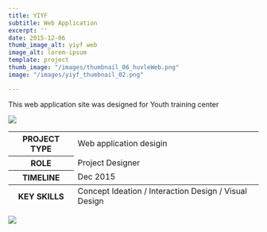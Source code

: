 ```yaml
---
title: YIYF
subtitle: Web Application
excerpt: ''
date: 2015-12-06
thumb_image_alt: yiyf web
image_alt: lorem-ipsum
template: project
thumb_image: "/images/thumbnail_06_huvleWeb.png"
image: "/images/yiyf_thumbnail_02.png"

---
```

This web application site was designed for Youth training center

![](/images/empty_150.png)

<table>  
<thead>  
</thead>  
<tbody>  
<tr>  
<th>PROJECT TYPE</th>  
<td>Web application desigin</td>  
</tr>  
<tr>  
<th>ROLE</th>  
<td>Project Designer</td>  
</tr>  
<tr>  
<th>TIMELINE</th>  
<td>Dec 2015</td>  
</tr>  
</tbody>  
<tfoot>  
<tr>  
<th>KEY SKILLS</th>  
<td>Concept Ideation / Interaction Design / Visual Design</td>  
</tr>  
</tfoot>  
</table>

![](/images/empty_150.png)
